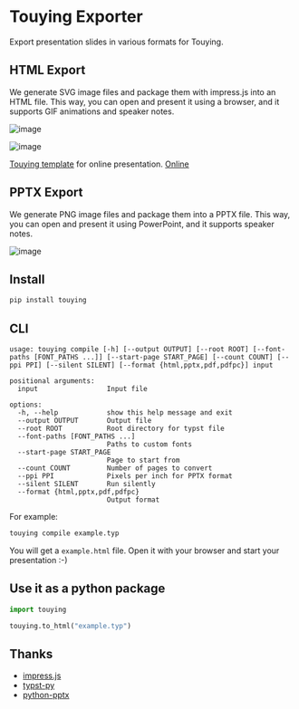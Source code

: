 # Touying Exporter

Export presentation slides in various formats for Touying.


## HTML Export

We generate SVG image files and package them with impress.js into an HTML file. This way, you can open and present it using a browser, and it supports GIF animations and speaker notes.

![image](https://github.com/touying-typ/touying-exporter/assets/34951714/207ddffc-87c8-4976-9bf4-4c6c5e2573ea)

![image](https://github.com/touying-typ/touying-exporter/assets/34951714/eac4976b-7d5d-40b6-8827-88c9a024b89a)

[Touying template](https://github.com/touying-typ/touying-template) for online presentation. [Online](https://touying-typ.github.io/touying-template/)

## PPTX Export

We generate PNG image files and package them into a PPTX file. This way, you can open and present it using PowerPoint, and it supports speaker notes.

![image](https://github.com/touying-typ/touying-exporter/assets/34951714/3d547c74-fb4b-4c31-81e5-5138a5d727c9)

## Install

```sh
pip install touying
```


## CLI

```text
usage: touying compile [-h] [--output OUTPUT] [--root ROOT] [--font-paths [FONT_PATHS ...]] [--start-page START_PAGE] [--count COUNT] [--ppi PPI] [--silent SILENT] [--format {html,pptx,pdf,pdfpc}] input

positional arguments:
  input                 Input file

options:
  -h, --help            show this help message and exit
  --output OUTPUT       Output file
  --root ROOT           Root directory for typst file
  --font-paths [FONT_PATHS ...]
                        Paths to custom fonts
  --start-page START_PAGE
                        Page to start from
  --count COUNT         Number of pages to convert
  --ppi PPI             Pixels per inch for PPTX format
  --silent SILENT       Run silently
  --format {html,pptx,pdf,pdfpc}
                        Output format
```

For example:

```sh
touying compile example.typ
```

You will get a `example.html` file. Open it with your browser and start your presentation :-)


## Use it as a python package

```python
import touying

touying.to_html("example.typ")
```

## Thanks

- [impress.js](https://github.com/impress/impress.js)
- [typst-py](https://github.com/messense/typst-py)
- [python-pptx](https://github.com/scanny/python-pptx)
